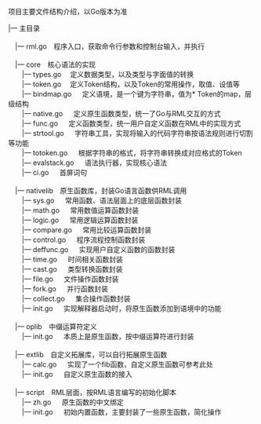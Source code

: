 项目主要文件结构介绍，以Go版本为准

|— 主目录<br/><br/>
&emsp;|— rml.go&emsp;程序入口，获取命令行参数和控制台输入，并执行<br/><br/>
&emsp;|— core&emsp;核心语法的实现<br/>
&emsp;&emsp;|— types.go&emsp; 定义数据类型，以及类型与字面值的转换<br/>
&emsp;&emsp;|— token.go&emsp; 定义Token结构，以及Token的常用操作，取值、设值等<br/>
&emsp;&emsp;|— bindmap.go &emsp; 定义语境，是一个键为字符串，值为* Token的map，层级结构<br/>
&emsp;&emsp;|— native.go &emsp; 定义原生函数类型，统一了Go与RML交互的方式<br/>
&emsp;&emsp;|— func.go &emsp; 定义函数类型，统一用户自定义函数在RML中的实现方式<br/>
&emsp;&emsp;|— strtool.go &emsp; 字符串工具，实现将输入的代码字符串按语法规则进行切割等功能<br/>
&emsp;&emsp;|— totoken.go &emsp; 根据字符串的格式，将字符串转换成对应格式的Token<br/>
&emsp;&emsp;|— evalstack.go &emsp; 语法执行器，实现核心语法<br/>
&emsp;&emsp;|— ci.go &emsp; 首屏词句<br/><br/>
&emsp;|— nativelib&emsp;原生函数库，封装Go语言函数供RML调用<br/>
&emsp;&emsp;|— sys.go &emsp; 常用函数、语法层面上的底层函数封装<br/>
&emsp;&emsp;|— math.go &emsp; 常用数值运算函数封装<br/>
&emsp;&emsp;|— logic.go &emsp; 常用逻辑运算函数封装<br/>
&emsp;&emsp;|— compare.go &emsp; 常用比较运算函数封装<br/>
&emsp;&emsp;|— control.go &emsp; 程序流程控制函数封装<br/>
&emsp;&emsp;|— deffunc.go &emsp; 实现用户自定义函数的函数封装<br/>
&emsp;&emsp;|— time.go &emsp; 时间相关函数封装<br/>
&emsp;&emsp;|— cast.go &emsp; 类型转换函数封装<br/>
&emsp;&emsp;|— file.go &emsp; 文件操作函数封装<br/>
&emsp;&emsp;|— fork.go &emsp; 并行函数封装<br/>
&emsp;&emsp;|— collect.go &emsp; 集合操作函数封装<br/>
&emsp;&emsp;|— init.go &emsp; 实现解释器启动时，将原生函数添加到语境中的功能<br/><br/>
&emsp;|— oplib&emsp;中缀运算符定义<br/>
&emsp;&emsp;|— init.go &emsp; 本质上是原生函数，按中缀运算符进行封装<br/><br/>
&emsp;|— extlib&emsp;自定义拓展库，可以自行拓展原生函数<br/>
&emsp;&emsp;|— calc.go &emsp; 实现了一个fib函数，自定义原生函数可参考此处<br/>
&emsp;&emsp;|— init.go &emsp; 自定义原生函数的接入<br/><br/>
&emsp;|— script&emsp;RML层面，按RML语言编写的初始化脚本<br/>
&emsp;&emsp;|— zh.go &emsp; 原生函数的中文绑定<br/>
&emsp;&emsp;|— init.go &emsp; 初始内置函数，主要封装了一些原生函数，简化操作<br/>

